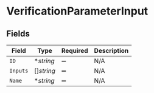 # VerificationParameterInput


## Fields

| Field              | Type               | Required           | Description        |
| ------------------ | ------------------ | ------------------ | ------------------ |
| `ID`               | **string*          | :heavy_minus_sign: | N/A                |
| `Inputs`           | []*string*         | :heavy_minus_sign: | N/A                |
| `Name`             | **string*          | :heavy_minus_sign: | N/A                |